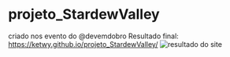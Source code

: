 # projeto_StardewValley
criado nos evento do @devemdobro
Resultado final: https://ketwy.github.io/projeto_StardewValley/
![resultado do site](src/imagens/imagem.png)

